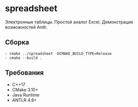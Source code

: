# spreadsheet
Электронные таблицы. Простой аналог Excel. Демонстрация возможностей Antlr.

## Сборка
```
- cmake ../spreadsheet -DCMAKE_BUILD_TYPE=Release
- cmake --build .
```

## Требования
* C++17
* CMake 3.10+
* Java Runtime
* ANTLR 4.8+